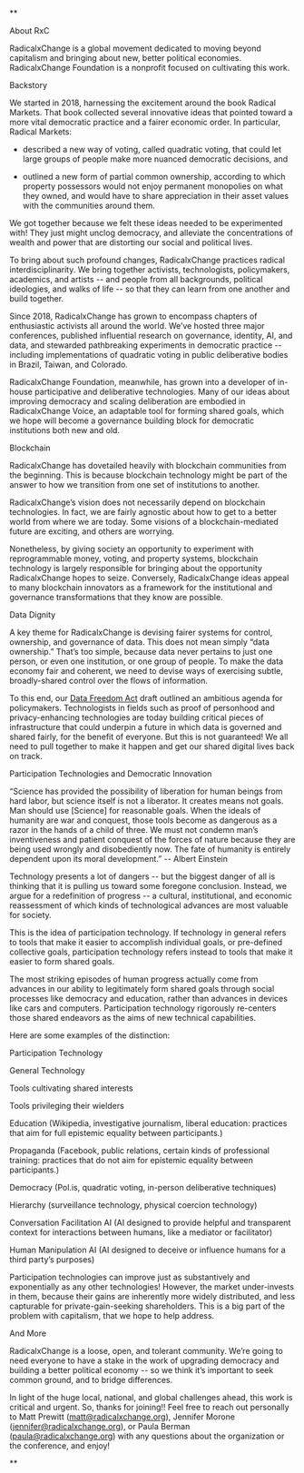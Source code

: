 **

About RxC

  

RadicalxChange is a global movement dedicated to moving beyond capitalism and bringing about new, better political economies. RadicalxChange Foundation is a nonprofit focused on cultivating this work.

  

Backstory

  

We started in 2018, harnessing the excitement around the book Radical Markets. That book collected several innovative ideas that pointed toward a more vital democratic practice and a fairer economic order. In particular, Radical Markets:

  

-   described a new way of voting, called quadratic voting, that could let large groups of people make more nuanced democratic decisions, and
    
-   outlined a new form of partial common ownership, according to which property possessors would not enjoy permanent monopolies on what they owned, and would have to share appreciation in their asset values with the communities around them.
    

  

We got together because we felt these ideas needed to be experimented with! They just might unclog democracy, and alleviate the concentrations of wealth and power that are distorting our social and political lives.

  

To bring about such profound changes, RadicalxChange practices radical interdisciplinarity. We bring together activists, technologists, policymakers, academics, and artists -- and people from all backgrounds, political ideologies, and walks of life -- so that they can learn from one another and build together.

  

Since 2018, RadicalxChange has grown to encompass chapters of enthusiastic activists all around the world. We’ve hosted three major conferences, published influential research on governance, identity, AI, and data, and stewarded pathbreaking experiments in democratic practice -- including implementations of quadratic voting in public deliberative bodies in Brazil, Taiwan, and Colorado. 

  

RadicalxChange Foundation, meanwhile, has grown into a developer of in-house participative and deliberative technologies. Many of our ideas about improving democracy and scaling deliberation are embodied in RadicalxChange Voice, an adaptable tool for forming shared goals, which we hope will become a governance building block for democratic institutions both new and old.

  

Blockchain

  

RadicalxChange has dovetailed heavily with blockchain communities from the beginning. This is because blockchain technology might be part of the answer to how we transition from one set of institutions to another. 

  

RadicalxChange’s vision does not necessarily depend on blockchain technologies. In fact, we are fairly agnostic about how to get to a better world from where we are today. Some visions of a blockchain-mediated future are exciting, and others are worrying. 

  

Nonetheless, by giving society an opportunity to experiment with reprogrammable money, voting, and property systems, blockchain technology is largely responsible for bringing about the opportunity RadicalxChange hopes to seize. Conversely, RadicalxChange ideas appeal to many blockchain innovators as a framework for the institutional and governance transformations that they know are possible.

  

Data Dignity

  

A key theme for RadicalxChange is devising fairer systems for control, ownership, and governance of data. This does not mean simply “data ownership.” That’s too simple, because data never pertains to just one person, or even one institution, or one group of people. To make the data economy fair and coherent, we need to devise ways of exercising subtle, broadly-shared control over the flows of information. 

  

To this end, our [Data Freedom Act](https://www.radicalxchange.org/media/papers/data-freedom-act.pdf) draft outlined an ambitious agenda for policymakers. Technologists in fields such as proof of personhood and privacy-enhancing technologies are today building critical pieces of infrastructure that could underpin a future in which data is governed and shared fairly, for the benefit of everyone. But this is not guaranteed! We all need to pull together to make it happen and get our shared digital lives back on track.

  

Participation Technologies and Democratic Innovation

  

“Science has provided the possibility of liberation for human beings from hard labor, but science itself is not a liberator. It creates means not goals. Man should use [Science] for reasonable goals. When the ideals of humanity are war and conquest, those tools become as dangerous as a razor in the hands of a child of three. We must not condemn man’s inventiveness and patient conquest of the forces of nature because they are being used wrongly and disobediently now. The fate of humanity is entirely dependent upon its moral development.” -- Albert Einstein

  

Technology presents a lot of dangers -- but the biggest danger of all is thinking that it is pulling us toward some foregone conclusion. Instead, we argue for a redefinition of progress -- a cultural, institutional, and economic reassessment of which kinds of technological advances are most valuable for society.

  

This is the idea of participation technology. If technology in general refers to tools that make it easier to accomplish individual goals, or pre-defined collective goals, participation technology refers instead to tools that make it easier to form shared goals.

  

The most striking episodes of human progress actually come from advances in our ability to legitimately form shared goals through social processes like democracy and education, rather than advances in devices like cars and computers. Participation technology rigorously re-centers those shared endeavors as the aims of new technical capabilities.

Here are some examples of the distinction:

  

Participation Technology

General Technology

Tools cultivating shared interests

Tools privileging their wielders

Education (Wikipedia, investigative journalism, liberal education: practices that aim for full epistemic equality between participants.)

Propaganda (Facebook, public relations, certain kinds of professional training: practices that do not aim for epistemic equality between participants.)

Democracy (Pol.is, quadratic voting, in-person deliberative techniques)

Hierarchy (surveillance technology, physical coercion technology)

Conversation Facilitation AI (AI designed to provide helpful and transparent context for interactions between humans, like a mediator or facilitator)

Human Manipulation AI (AI designed to deceive or influence humans for a third party’s purposes)

  

Participation technologies can improve just as substantively and exponentially as any other technologies! However, the market under-invests in them, because their gains are inherently more widely distributed, and less capturable for private-gain-seeking shareholders. This is a big part of the problem with capitalism, that we hope to help address.

  

And More

  

RadicalxChange is a loose, open, and tolerant community. We’re going to need everyone to have a stake in the work of upgrading democracy and building a better political economy -- so we think it’s important to seek common ground, and to bridge differences. 

  

In light of the huge local, national, and global challenges ahead, this work is critical and urgent. So, thanks for joining!! Feel free to reach out personally to Matt Prewitt (matt@radicalxchange.org), Jennifer Morone (jennifer@radicalxchange.org), or Paula Berman (paula@radicalxchange.org) with any questions about the organization or the conference, and enjoy!

  
  
**